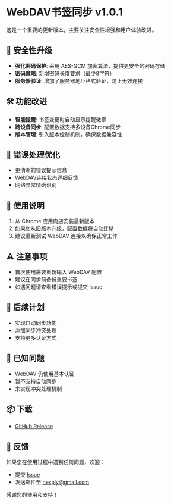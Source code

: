 # WebDAV书签同步 v1.0.1

这是一个重要的更新版本，主要关注安全性增强和用户体验改进。

## 🔐 安全性升级
- **强化密码保护**: 采用 AES-GCM 加密算法，提供更安全的密码存储
- **密码策略**: 新增密码长度要求（最少8字符）
- **服务器验证**: 增加了服务器地址格式验证，防止无效连接

## 🛠️ 功能改进
- **智能提醒**: 书签变更时自动显示提醒徽章
- **跨设备同步**: 配置数据支持多设备Chrome同步
- **版本管理**: 引入版本控制机制，确保数据兼容性

## 🎯 错误处理优化
- 更清晰的错误提示信息
- WebDAV连接状态详细反馈
- 网络异常精确识别

## 📝 使用说明
1. 从 Chrome 应用商店安装最新版本
2. 如果您从旧版本升级，配置数据将自动迁移
3. 建议重新测试 WebDAV 连接以确保正常工作

## ⚠️ 注意事项
- 首次使用需要重新输入 WebDAV 配置
- 建议在同步前备份重要书签
- 如遇问题请查看错误提示或提交 Issue

## 🔄 后续计划
- 实现自动同步功能
- 添加同步冲突处理
- 支持更多认证方式

## 🐛 已知问题
- WebDAV 仍使用基本认证
- 暂不支持自动同步
- 未实现冲突处理机制

## 📦 下载
- [GitHub Release](https://github.com/nexply/bookmarksync/releases/tag/v1.0.1)

## 🙏 反馈
如果您在使用过程中遇到任何问题，欢迎：
- 提交 [Issue](https://github.com/nexply/bookmarksync/issues)
- 发送邮件至 nexply@gmail.com

感谢您的使用和支持！ 
